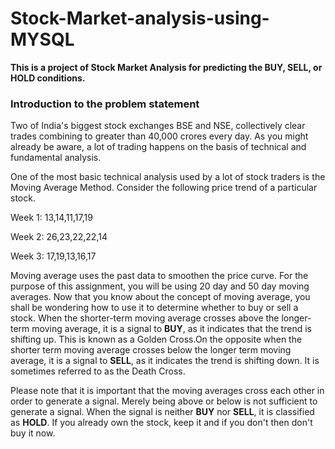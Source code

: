 # Stock-Market-analysis-using-MYSQL
**This is a project of Stock Market Analysis for predicting the BUY, SELL, or HOLD conditions.**
### Introduction to the problem statement

Two of India's biggest stock exchanges BSE and NSE, collectively clear trades combining to greater than 40,000 crores every day. As you might already be aware, a lot of trading happens on the basis of technical and fundamental analysis.

One of the most basic technical analysis used by a lot of stock traders is the Moving Average Method. 
Consider the following price trend of a particular stock.

Week 1: 13,14,11,17,19

Week 2: 26,23,22,22,14

Week 3: 17,19,13,16,17

Moving average uses the past data to smoothen the price curve. For the purpose of this assignment, you will be using 20 day and 50 day moving averages.
Now that you know about the concept of moving average, you shall be wondering how to use it to determine whether to buy or sell a stock.
When the shorter-term moving average crosses above the longer-term moving average, it is a signal to **BUY**, as it indicates that the trend is shifting up. This is known as a Golden Cross.On the opposite when the shorter term moving average crosses below the longer term moving average, it is a signal to **SELL**, as it indicates the trend is shifting down. It is sometimes referred to as the Death Cross.
 
Please note that it is important that the moving averages cross each other in order to generate a signal. Merely being above or below is not sufficient to generate a signal.
When the signal is neither **BUY** nor **SELL**, it is classified as **HOLD**. If you already own the stock, keep it and if you don't then don't buy it now.

